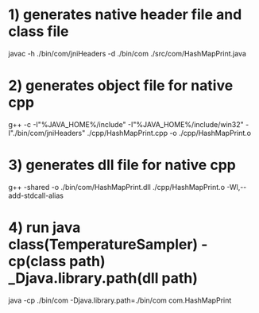 # 1) generates native header file and class file
javac -h ./bin/com/jniHeaders -d ./bin/com ./src/com/HashMapPrint.java

# 2) generates object file for native cpp 
g++ -c -I"%JAVA_HOME%/include"  -I"%JAVA_HOME%/include/win32" -I"./bin/com/jniHeaders" ./cpp/HashMapPrint.cpp -o ./cpp/HashMapPrint.o

# 3) generates dll file for native cpp
g++ -shared -o ./bin/com/HashMapPrint.dll ./cpp/HashMapPrint.o -Wl,--add-stdcall-alias

# 4) run java class(TemperatureSampler)  -cp(class path) _Djava.library.path(dll path)
java -cp ./bin/com -Djava.library.path=./bin/com com.HashMapPrint